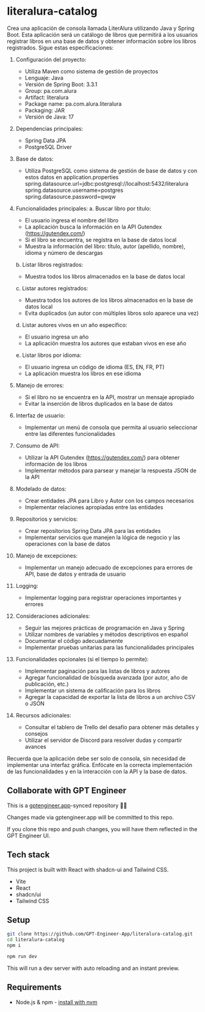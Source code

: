# literalura-catalog


Crea una aplicación de consola llamada LiterAlura utilizando Java y Spring Boot. Esta aplicación será un catálogo de libros que permitirá a los usuarios registrar libros en una base de datos y obtener información sobre los libros registrados. Sigue estas especificaciones:

1. Configuración del proyecto:
   - Utiliza Maven como sistema de gestión de proyectos
   - Lenguaje: Java
   - Versión de Spring Boot: 3.3.1
   - Group: pa.com.alura
   - Artifact: literalura
   - Package name: pa.com.alura.literalura
   - Packaging: JAR
   - Versión de Java: 17

2. Dependencias principales:
   - Spring Data JPA
   - PostgreSQL Driver

3. Base de datos:
   - Utiliza PostgreSQL como sistema de gestión de base de datos y con estos datos en application.properties
   spring.datasource.url=jdbc:postgresql://localhost:5432/literalura
spring.datasource.username=postgres
spring.datasource.password=qwqw

4. Funcionalidades principales:
   a. Buscar libro por título:
      - El usuario ingresa el nombre del libro
      - La aplicación busca la información en la API Gutendex (https://gutendex.com/)
      - Si el libro se encuentra, se registra en la base de datos local
      - Muestra la información del libro: título, autor (apellido, nombre), idioma y número de descargas

   b. Listar libros registrados:
      - Muestra todos los libros almacenados en la base de datos local

   c. Listar autores registrados:
      - Muestra todos los autores de los libros almacenados en la base de datos local
      - Evita duplicados (un autor con múltiples libros solo aparece una vez)

   d. Listar autores vivos en un año específico:
      - El usuario ingresa un año
      - La aplicación muestra los autores que estaban vivos en ese año

   e. Listar libros por idioma:
      - El usuario ingresa un código de idioma (ES, EN, FR, PT)
      - La aplicación muestra los libros en ese idioma

5. Manejo de errores:
   - Si el libro no se encuentra en la API, mostrar un mensaje apropiado
   - Evitar la inserción de libros duplicados en la base de datos

6. Interfaz de usuario:
   - Implementar un menú de consola que permita al usuario seleccionar entre las diferentes funcionalidades

7. Consumo de API:
   - Utilizar la API Gutendex (https://gutendex.com/) para obtener información de los libros
   - Implementar métodos para parsear y manejar la respuesta JSON de la API

8. Modelado de datos:
   - Crear entidades JPA para Libro y Autor con los campos necesarios
   - Implementar relaciones apropiadas entre las entidades

9. Repositorios y servicios:
   - Crear repositorios Spring Data JPA para las entidades
   - Implementar servicios que manejen la lógica de negocio y las operaciones con la base de datos

10. Manejo de excepciones:
    - Implementar un manejo adecuado de excepciones para errores de API, base de datos y entrada de usuario

11. Logging:
    - Implementar logging para registrar operaciones importantes y errores

12. Consideraciones adicionales:
    - Seguir las mejores prácticas de programación en Java y Spring
    - Utilizar nombres de variables y métodos descriptivos en español
    - Documentar el código adecuadamente
    - Implementar pruebas unitarias para las funcionalidades principales

13. Funcionalidades opcionales (si el tiempo lo permite):
    - Implementar paginación para las listas de libros y autores
    - Agregar funcionalidad de búsqueda avanzada (por autor, año de publicación, etc.)
    - Implementar un sistema de calificación para los libros
    - Agregar la capacidad de exportar la lista de libros a un archivo CSV o JSON

14. Recursos adicionales:
    - Consultar el tablero de Trello del desafío para obtener más detalles y consejos
    - Utilizar el servidor de Discord para resolver dudas y compartir avances

Recuerda que la aplicación debe ser solo de consola, sin necesidad de implementar una interfaz gráfica. Enfócate en la correcta implementación de las funcionalidades y en la interacción con la API y la base de datos. 

## Collaborate with GPT Engineer

This is a [gptengineer.app](https://gptengineer.app)-synced repository 🌟🤖

Changes made via gptengineer.app will be committed to this repo.

If you clone this repo and push changes, you will have them reflected in the GPT Engineer UI.

## Tech stack

This project is built with React with shadcn-ui and Tailwind CSS.

- Vite
- React
- shadcn/ui
- Tailwind CSS

## Setup

```sh
git clone https://github.com/GPT-Engineer-App/literalura-catalog.git
cd literalura-catalog
npm i
```

```sh
npm run dev
```

This will run a dev server with auto reloading and an instant preview.

## Requirements

- Node.js & npm - [install with nvm](https://github.com/nvm-sh/nvm#installing-and-updating)
